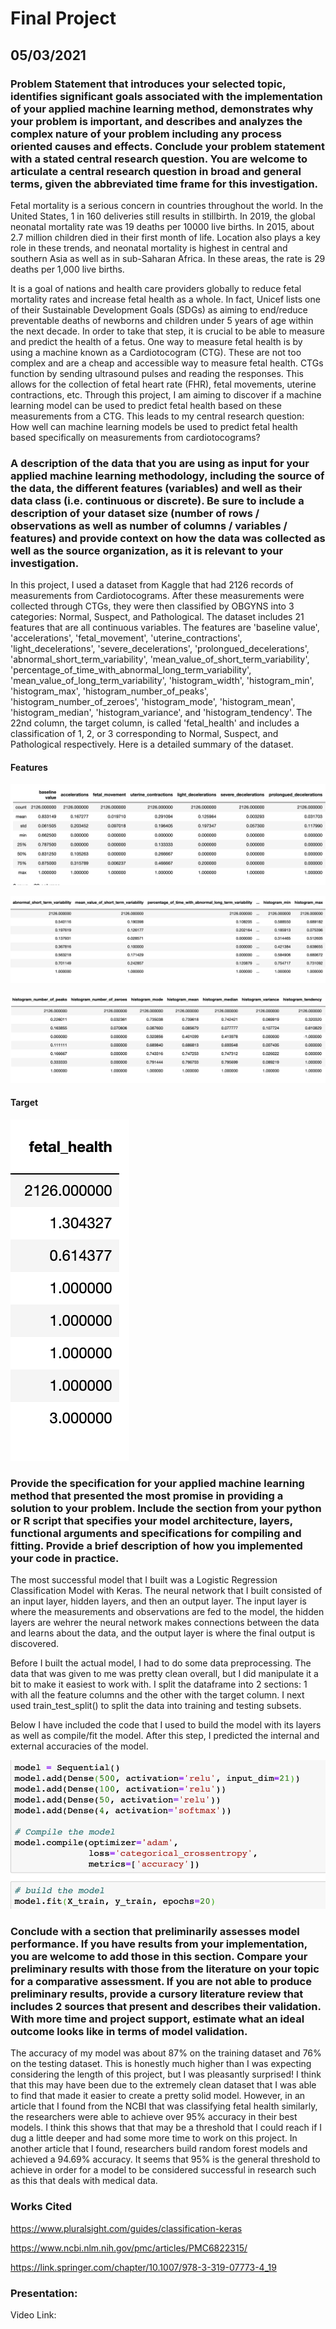 # Final Project 

## 05/03/2021 

### Problem Statement that introduces your selected topic, identifies significant goals associated with the implementation of your applied machine learning method, demonstrates why your problem is important, and describes and analyzes the complex nature of your problem including any process oriented causes and effects. Conclude your problem statement with a stated central research question. You are welcome to articulate a central research question in broad and general terms, given the abbreviated time frame for this investigation. 

Fetal mortality is a serious concern in countries throughout the world. In the United States, 1 in 160 deliveries still results in stillbirth. In 2019, the global neonatal mortality rate was 19 deaths per 10000 live births. In 2015, about 2.7 million children died in their first month of life. Location also plays a key role in these trends, and neonatal mortality is highest in central and southern Asia as well as in sub-Saharan Africa. In these areas, the rate is 29 deaths per 1,000 live births. 

It is a goal of nations and health care providers globally to reduce fetal mortality rates and increase fetal health as a whole. In fact, Unicef lists one of their Sustainable Development Goals (SDGs) as aiming to end/reduce preventable deaths of newborns and children under 5 years of age within the next decade. In order to take that step, it is crucial to be able to measure and predict the health of a fetus. One way to measure fetal health is by using a machine known as a Cardiotocogram (CTG). These are not too complex and are a cheap and accessible way to measure fetal health. CTGs function by sending ultrasound pulses and reading the responses. This allows for the collection of fetal heart rate (FHR), fetal movements, uterine contractions, etc. Through this project, I am aiming to discover if a machine learning model can be used to predict fetal health based on these measurements from a CTG. This leads to my central research question: How well can machine learning models be used to predict fetal health based specifically on measurements from cardiotocograms?


### A description of the data that you are using as input for your applied machine learning methodology, including the source of the data, the different features (variables) and well as their data class (i.e. continuous or discrete). Be sure to include a description of your dataset size (number of rows / observations as well as number of columns / variables / features) and provide context on how the data was collected as well as the source organization, as it is relevant to your investigation. 

In this project, I used a dataset from Kaggle that had 2126 records of measurements from Cardiotocograms. After these measurements were collected through CTGs, they were then classified by OBGYNS into 3 categories: Normal, Suspect, and Pathological. The dataset includes 21 features that are all continuous variables. The features are 'baseline value', 'accelerations', 'fetal_movement', 'uterine_contractions', 'light_decelerations', 'severe_decelerations', 'prolongued_decelerations', 'abnormal_short_term_variability', 'mean_value_of_short_term_variability', 'percentage_of_time_with_abnormal_long_term_variability', 'mean_value_of_long_term_variability', 'histogram_width', 'histogram_min', 'histogram_max', 'histogram_number_of_peaks', 'histogram_number_of_zeroes', 'histogram_mode', 'histogram_mean', 'histogram_median', 'histogram_variance', and 'histogram_tendency'. The 22nd column, the target column, is called 'fetal_health' and includes a classification of 1, 2, or 3 corresponding to Normal, Suspect, and Pathological respectively. Here is a detailed summary of the dataset. 

#### Features 
![](one.png)

![](two.png)

![](three.png)

#### Target 
![](four.png)
 
### Provide the specification for your applied machine learning method that presented the most promise in providing a solution to your problem. Include the section from your python or R script that specifies your model architecture, layers, functional arguments and specifications for compiling and fitting. Provide a brief description of how you implemented your code in practice. 

The most successful model that I built was a Logistic Regression Classification Model with Keras. The neural network that I built consisted of an input layer, hidden layers, and then an output layer. The input layer is where the measurements and observations are fed to the model, the hidden layers are wehrer the neural network makes connections between the data and learns about the data, and the output layer is where the final output is discovered. 

Before I built the actual model, I had to do some data preprocessing. The data that was given to me was pretty clean overall, but I did manipulate it a bit to make it easiest to work with. I split the dataframe into 2 sections: 1 with all the feature columns and the other with the target column. I next used train_test_split() to split the data into training and testing subsets. 

Below I have included the code that I used to build the model with its layers as well as compile/fit the model. After this step, I predicted the internal and external accuracies of the model. 

![](five.png)

### Conclude with a section that preliminarily assesses model performance. If you have results from your implementation, you are welcome to add those in this section. Compare your preliminary results with those from the literature on your topic for a comparative assessment. If you are not able to produce preliminary results, provide a cursory literature review that includes 2 sources that present and describes their validation. With more time and project support, estimate what an ideal outcome looks like in terms of model validation.

The accuracy of my model was about 87% on the training dataset and 76% on the testing dataset. This is honestly much higher than I was expecting considering the length of this project, but I was pleasantly surprised! I think that this may have been due to the extremely clean dataset that I was able to find that made it easier to create a pretty solid model. However, in an article that I found from the NCBI that was classifying fetal health similarly, the researchers were able to achieve over 95% accuracy in their best models. I think this shows that that may be a threshold that I could reach if I dug a little deeper and had some more time to work on this project. In another article that I found, researchers build random forest models and achieved a 94.69% accuracy. It seems that 95% is the general threshold to achieve in order for a model to be considered successful in research such as this that deals with medical data. 


### Works Cited 
https://www.pluralsight.com/guides/classification-keras

https://www.ncbi.nlm.nih.gov/pmc/articles/PMC6822315/

https://link.springer.com/chapter/10.1007/978-3-319-07773-4_19

### Presentation: 
Video Link: 

